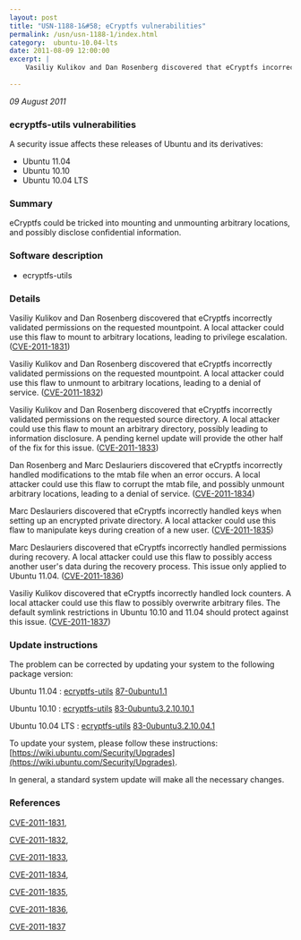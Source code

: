 ```yaml
---
layout: post
title: "USN-1188-1&#58; eCryptfs vulnerabilities"
permalink: /usn/usn-1188-1/index.html
category:  ubuntu-10.04-lts
date: 2011-08-09 12:00:00
excerpt: |
    Vasiliy Kulikov and Dan Rosenberg discovered that eCryptfs incorrectly validated permissions on the requested mountpoint. A local attacker could use this flaw to mount to arbitrary locations, leading to privilege escalation. ([CVE-2011-1831](http://people.ubuntu.com/~ubuntu-security/cve/CVE-2011-1831))
    
--- 
```

 
 

*09 August 2011*

### ecryptfs-utils vulnerabilities

A security issue affects these releases of Ubuntu and its derivatives:

* Ubuntu 11.04
* Ubuntu 10.10
* Ubuntu 10.04 LTS

### Summary

eCryptfs could be tricked into mounting and unmounting arbitrary locations, and possibly disclose confidential information.

### Software description

* ecryptfs-utils 

### Details

Vasiliy Kulikov and Dan Rosenberg discovered that eCryptfs incorrectly validated permissions on the requested mountpoint. A local attacker could use this flaw to mount to arbitrary locations, leading to privilege escalation. ([CVE-2011-1831](http://people.ubuntu.com/~ubuntu-security/cve/CVE-2011-1831))

Vasiliy Kulikov and Dan Rosenberg discovered that eCryptfs incorrectly validated permissions on the requested mountpoint. A local attacker could use this flaw to unmount to arbitrary locations, leading to a denial of service. ([CVE-2011-1832](http://people.ubuntu.com/~ubuntu-security/cve/CVE-2011-1832))

Vasiliy Kulikov and Dan Rosenberg discovered that eCryptfs incorrectly validated permissions on the requested source directory. A local attacker could use this flaw to mount an arbitrary directory, possibly leading to information disclosure. A pending kernel update will provide the other half of the fix for this issue. ([CVE-2011-1833](http://people.ubuntu.com/~ubuntu-security/cve/CVE-2011-1833))

Dan Rosenberg and Marc Deslauriers discovered that eCryptfs incorrectly handled modifications to the mtab file when an error occurs. A local attacker could use this flaw to corrupt the mtab file, and possibly unmount arbitrary locations, leading to a denial of service. ([CVE-2011-1834](http://people.ubuntu.com/~ubuntu-security/cve/CVE-2011-1834))

Marc Deslauriers discovered that eCryptfs incorrectly handled keys when setting up an encrypted private directory. A local attacker could use this flaw to manipulate keys during creation of a new user. ([CVE-2011-1835](http://people.ubuntu.com/~ubuntu-security/cve/CVE-2011-1835))

Marc Deslauriers discovered that eCryptfs incorrectly handled permissions during recovery. A local attacker could use this flaw to possibly access another user&#39;s data during the recovery process. This issue only applied to Ubuntu 11.04. ([CVE-2011-1836](http://people.ubuntu.com/~ubuntu-security/cve/CVE-2011-1836))

Vasiliy Kulikov discovered that eCryptfs incorrectly handled lock counters. A local attacker could use this flaw to possibly overwrite arbitrary files. The default symlink restrictions in Ubuntu 10.10 and 11.04 should protect against this issue. ([CVE-2011-1837](http://people.ubuntu.com/~ubuntu-security/cve/CVE-2011-1837)) 

### Update instructions

The problem can be corrected by updating your system to the following package version:

Ubuntu 11.04
 : [ecryptfs-utils](https://launchpad.net/ubuntu/+source/ecryptfs-utils) <span> [87-0ubuntu1.1](https://launchpad.net/ubuntu/+source/ecryptfs-utils/87-0ubuntu1.1) </span> 

Ubuntu 10.10
 : [ecryptfs-utils](https://launchpad.net/ubuntu/+source/ecryptfs-utils) <span> [83-0ubuntu3.2.10.10.1](https://launchpad.net/ubuntu/+source/ecryptfs-utils/83-0ubuntu3.2.10.10.1) </span> 

Ubuntu 10.04 LTS
 : [ecryptfs-utils](https://launchpad.net/ubuntu/+source/ecryptfs-utils) <span> [83-0ubuntu3.2.10.04.1](https://launchpad.net/ubuntu/+source/ecryptfs-utils/83-0ubuntu3.2.10.04.1) </span> 

To update your system, please follow these instructions: [https://wiki.ubuntu.com/Security/Upgrades](https://wiki.ubuntu.com/Security/Upgrades).

In general, a standard system update will make all the necessary changes. 

### References

 
 [CVE-2011-1831](http://people.ubuntu.com/~ubuntu-security/cve/CVE-2011-1831), 

 [CVE-2011-1832](http://people.ubuntu.com/~ubuntu-security/cve/CVE-2011-1832), 

 [CVE-2011-1833](http://people.ubuntu.com/~ubuntu-security/cve/CVE-2011-1833), 

 [CVE-2011-1834](http://people.ubuntu.com/~ubuntu-security/cve/CVE-2011-1834), 

 [CVE-2011-1835](http://people.ubuntu.com/~ubuntu-security/cve/CVE-2011-1835), 

 [CVE-2011-1836](http://people.ubuntu.com/~ubuntu-security/cve/CVE-2011-1836), 

 [CVE-2011-1837](http://people.ubuntu.com/~ubuntu-security/cve/CVE-2011-1837)
 

